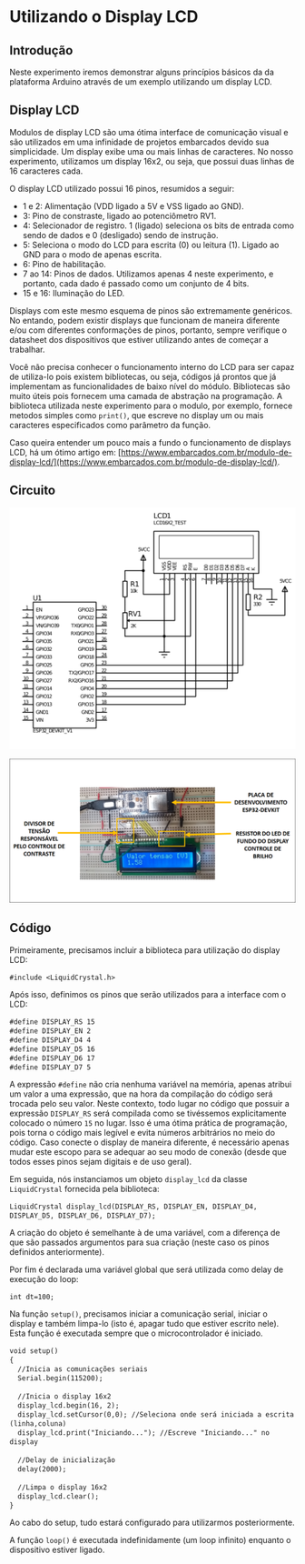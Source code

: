 # Utilizando o Display LCD

## Introdução
Neste experimento iremos demonstrar alguns princípios básicos da
da plataforma Arduino através de um exemplo utilizando um display LCD.

## Display LCD

Modulos de display LCD são uma ótima interface de comunicação visual e
são utilizados em uma infinidade de projetos embarcados devido sua
simplicidade. Um display exibe uma ou mais linhas de caracteres. No
nosso experimento, utilizamos um display 16x2, ou seja, que possui
duas linhas de 16 caracteres cada.

O display LCD utilizado possui 16 pinos, resumidos a seguir:
- 1 e 2: Alimentação (VDD ligado a 5V e VSS ligado ao GND).
- 3: Pino de constraste, ligado ao potenciômetro RV1.
- 4: Selecionador de registro. 1 (ligado) seleciona os bits de entrada
  como sendo de dados e 0 (desligado) sendo de instrução.
- 5: Seleciona o modo do LCD para escrita (0) ou leitura (1). Ligado
  ao GND para o modo de apenas escrita.
- 6: Pino de habilitação.
- 7 ao 14: Pinos de dados. Utilizamos apenas 4 neste experimento, e
  portanto, cada dado é passado como um conjunto de 4 bits.
- 15 e 16: Iluminação do LED.

Displays com este mesmo esquema de pinos são extremamente
genéricos. No entando, podem existir displays que funcionam de maneira
diferente e/ou com diferentes conformações de pinos, portanto, sempre
verifique o datasheet dos dispositivos que estiver utilizando antes de
começar a trabalhar.

Você não precisa conhecer o funcionamento interno do LCD para ser
capaz de utiliza-lo pois existem bibliotecas, ou seja, códigos já
prontos que já implementam as funcionalidades de baixo nível do
módulo. Bibliotecas são muito úteis pois fornecem uma camada de
abstração na programação. A biblioteca utilizada neste experimento
para o modulo, por exemplo, fornece metodos simples como `print()`,
que escreve no display um ou mais caracteres especificados como
parâmetro da função.

Caso queira entender um pouco mais a fundo o funcionamento de displays
LCD, há um ótimo artigo em:
[https://www.embarcados.com.br/modulo-de-display-lcd/](https://www.embarcados.com.br/modulo-de-display-lcd/).
 
## Circuito
![Esquemático](esquematico.png)

![Foto do circuito montado em uma protoboard.](imagem.png)

## Código
Primeiramente, precisamos incluir a biblioteca para utilização do
display LCD:
```
#include <LiquidCrystal.h>
```	
Após isso, definimos os pinos que serão utilizados para a
interface com o LCD:
```
#define DISPLAY_RS 15
#define DISPLAY_EN 2
#define DISPLAY_D4 4
#define DISPLAY_D5 16
#define DISPLAY_D6 17
#define DISPLAY_D7 5
``` 
A expressão `#define` não cria nenhuma variável na memória, apenas
atribui um valor a uma expressão, que na hora da compilação do código
será trocada pelo seu valor. Neste contexto, todo lugar no código que
possuir a expressão `DISPLAY_RS` será compilada como se tivéssemos
explicitamente colocado o número `15` no lugar. Isso é uma ótima
prática de programação, pois torna o código mais legível e evita
números arbitrários no meio do código. Caso conecte o display de
maneira diferente, é necessário apenas mudar este escopo para se
adequar ao seu modo de conexão (desde que todos esses pinos sejam
digitais e de uso geral).

Em seguida, nós instanciamos um objeto `display_lcd` da classe
`LiquidCrystal` fornecida pela biblioteca:
```
LiquidCrystal display_lcd(DISPLAY_RS, DISPLAY_EN, DISPLAY_D4, DISPLAY_D5, DISPLAY_D6, DISPLAY_D7);
```
A criação do objeto é semelhante à de uma variável, com a diferença de
que são passados argumentos para sua criação (neste caso os pinos
definidos anteriormente).

Por fim é declarada uma variável global que será utilizada como delay
de execução do loop:
```
int dt=100;
```

Na função `setup()`, precisamos iniciar a comunicação serial, iniciar
o display e também limpa-lo (isto é, apagar tudo que estiver escrito
nele). Esta função é executada sempre que o microcontrolador é
iniciado.
```
void setup() 
{
  //Inicia as comunicações seriais
  Serial.begin(115200);

  //Inicia o display 16x2
  display_lcd.begin(16, 2);
  display_lcd.setCursor(0,0); //Seleciona onde será iniciada a escrita (linha,coluna)
  display_lcd.print("Iniciando..."); //Escreve "Iniciando..." no display

  //Delay de inicialização
  delay(2000);

  //Limpa o display 16x2
  display_lcd.clear();
}
```
Ao cabo do setup, tudo estará configurado para utilizarmos posteriormente.
 
A função `loop()` é executada indefinidamente (um loop infinito)
enquanto o dispositivo estiver ligado.
